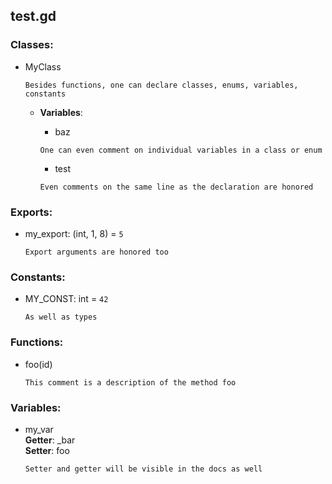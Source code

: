 ## test.gd

### Classes:  
* MyClass  
  
    ```
    Besides functions, one can declare classes, enums, variables, constants
    ```

  
    * **Variables**:  
        * baz  
        ```
        One can even comment on individual variables in a class or enum
        ```

        * test  
        ```
        Even comments on the same line as the declaration are honored
        ```

  
### Exports:  
* my\_export: (int, 1, 8) = `5`  
  
    ```
    Export arguments are honored too
    ```

  
### Constants:  
* MY\_CONST: int = `42`  
  
    ```
    As well as types
    ```

  
### Functions:  
* foo(id)  
  
    ```
    This comment is a description of the method foo
    ```

  
### Variables:  
* my\_var  
**Getter**: \_bar  
**Setter**: foo  
  
    ```
    Setter and getter will be visible in the docs as well
    ```

  
